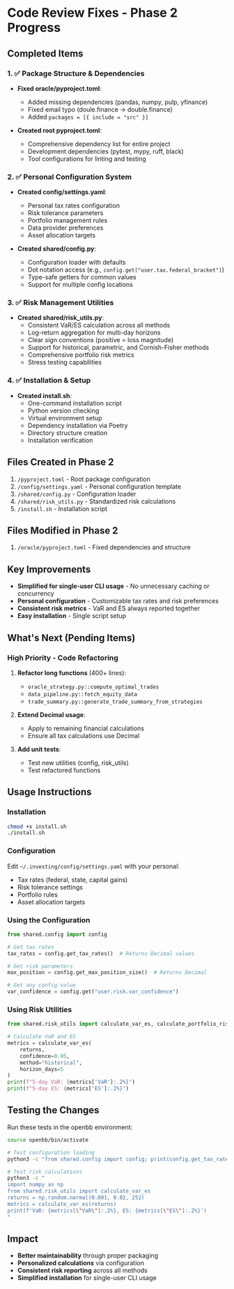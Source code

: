# Code Review Fixes - Phase 2 Progress

## Completed Items

### 1. ✅ Package Structure & Dependencies
- **Fixed oracle/pyproject.toml**:
  - Added missing dependencies (pandas, numpy, pulp, yfinance)
  - Fixed email typo (doule.finance → double.finance)
  - Added `packages = [{ include = "src" }]`
  
- **Created root pyproject.toml**:
  - Comprehensive dependency list for entire project
  - Development dependencies (pytest, mypy, ruff, black)
  - Tool configurations for linting and testing

### 2. ✅ Personal Configuration System
- **Created config/settings.yaml**:
  - Personal tax rates configuration
  - Risk tolerance parameters
  - Portfolio management rules
  - Data provider preferences
  - Asset allocation targets
  
- **Created shared/config.py**:
  - Configuration loader with defaults
  - Dot notation access (e.g., `config.get("user.tax.federal_bracket")`)
  - Type-safe getters for common values
  - Support for multiple config locations

### 3. ✅ Risk Management Utilities
- **Created shared/risk_utils.py**:
  - Consistent VaR/ES calculation across all methods
  - Log-return aggregation for multi-day horizons
  - Clear sign conventions (positive = loss magnitude)
  - Support for historical, parametric, and Cornish-Fisher methods
  - Comprehensive portfolio risk metrics
  - Stress testing capabilities

### 4. ✅ Installation & Setup
- **Created install.sh**:
  - One-command installation script
  - Python version checking
  - Virtual environment setup
  - Dependency installation via Poetry
  - Directory structure creation
  - Installation verification

## Files Created in Phase 2
1. `/pyproject.toml` - Root package configuration
2. `/config/settings.yaml` - Personal configuration template
3. `/shared/config.py` - Configuration loader
4. `/shared/risk_utils.py` - Standardized risk calculations
5. `/install.sh` - Installation script

## Files Modified in Phase 2
1. `/oracle/pyproject.toml` - Fixed dependencies and structure

## Key Improvements
- **Simplified for single-user CLI usage** - No unnecessary caching or concurrency
- **Personal configuration** - Customizable tax rates and risk preferences
- **Consistent risk metrics** - VaR and ES always reported together
- **Easy installation** - Single script setup

## What's Next (Pending Items)

### High Priority - Code Refactoring
1. **Refactor long functions** (400+ lines):
   - `oracle_strategy.py::compute_optimal_trades`
   - `data_pipeline.py::fetch_equity_data`
   - `trade_summary.py::generate_trade_summary_from_strategies`

2. **Extend Decimal usage**:
   - Apply to remaining financial calculations
   - Ensure all tax calculations use Decimal

3. **Add unit tests**:
   - Test new utilities (config, risk_utils)
   - Test refactored functions

## Usage Instructions

### Installation
```bash
chmod +x install.sh
./install.sh
```

### Configuration
Edit `~/.investing/config/settings.yaml` with your personal:
- Tax rates (federal, state, capital gains)
- Risk tolerance settings
- Portfolio rules
- Asset allocation targets

### Using the Configuration
```python
from shared.config import config

# Get tax rates
tax_rates = config.get_tax_rates()  # Returns Decimal values

# Get risk parameters
max_position = config.get_max_position_size()  # Returns Decimal

# Get any config value
var_confidence = config.get("user.risk.var_confidence")
```

### Using Risk Utilities
```python
from shared.risk_utils import calculate_var_es, calculate_portfolio_risk_metrics

# Calculate VaR and ES
metrics = calculate_var_es(
    returns,
    confidence=0.95,
    method="historical",
    horizon_days=5
)
print(f"5-day VaR: {metrics['VaR']:.2%}")
print(f"5-day ES: {metrics['ES']:.2%}")
```

## Testing the Changes
Run these tests in the openbb environment:
```bash
source openbb/bin/activate

# Test configuration loading
python3 -c "from shared.config import config; print(config.get_tax_rates())"

# Test risk calculations
python3 -c "
import numpy as np
from shared.risk_utils import calculate_var_es
returns = np.random.normal(0.001, 0.02, 252)
metrics = calculate_var_es(returns)
print(f'VaR: {metrics[\"VaR\"]:.2%}, ES: {metrics[\"ES\"]:.2%}')
"
```

## Impact
- **Better maintainability** through proper packaging
- **Personalized calculations** via configuration
- **Consistent risk reporting** across all methods
- **Simplified installation** for single-user CLI usage